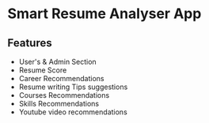 # Smart Resume Analyser App

## Features
- User's & Admin Section
- Resume Score
- Career Recommendations
- Resume writing Tips suggestions
- Courses Recommendations
- Skills Recommendations
- Youtube video recommendations

